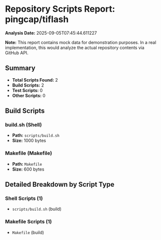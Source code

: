# Repository Scripts Report: pingcap/tiflash

**Analysis Date:** 2025-09-05T07:45:44.611227

**Note:** This report contains mock data for demonstration purposes. In a real implementation, this would analyze the actual repository contents via GitHub API.

## Summary
- **Total Scripts Found:** 2
- **Build Scripts:** 2
- **Test Scripts:** 0
- **Other Scripts:** 0

## Build Scripts

### build.sh (Shell)
- **Path:** `scripts/build.sh`
- **Size:** 1000 bytes

### Makefile (Makefile)
- **Path:** `Makefile`
- **Size:** 600 bytes

## Detailed Breakdown by Script Type

### Shell Scripts (1)

- `scripts/build.sh` (build)

### Makefile Scripts (1)

- `Makefile` (build)

